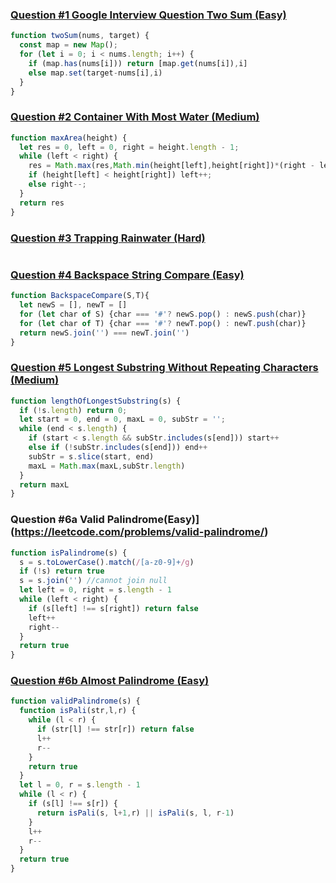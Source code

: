 ### [Question #1 Google Interview Question Two Sum (Easy)](https://leetcode.com/problems/two-sum/)
``` javascript
function twoSum(nums, target) {
  const map = new Map();
  for (let i = 0; i < nums.length; i++) {
    if (map.has(nums[i])) return [map.get(nums[i]),i]
    else map.set(target-nums[i],i)
  }
}
```

### [Question #2 Container With Most Water (Medium)](https://leetcode.com/problems/container-with-most-water/)
``` javascript
function maxArea(height) {
  let res = 0, left = 0, right = height.length - 1;
  while (left < right) {
    res = Math.max(res,Math.min(height[left],height[right])*(right - left));
    if (height[left] < height[right]) left++;
    else right--;
  }
  return res
}
```

### [Question #3 Trapping Rainwater (Hard)](https://leetcode.com/problems/trapping-rain-water/)
``` javascript

```

### [Question #4 Backspace String Compare (Easy)](https://leetcode.com/problems/backspace-string-compare/)
``` javascript
function BackspaceCompare(S,T){
  let newS = [], newT = []
  for (let char of S) {char === '#'? newS.pop() : newS.push(char)}
  for (let char of T) {char === '#'? newT.pop() : newT.push(char)}
  return newS.join('') === newT.join('')
}
```

### [Question #5 Longest Substring Without Repeating Characters (Medium)](https://leetcode.com/problems/longest-substring-without-repeating-characters/)
``` javascript
function lengthOfLongestSubstring(s) {
  if (!s.length) return 0;
  let start = 0, end = 0, maxL = 0, subStr = '';
  while (end < s.length) {
    if (start < s.length && subStr.includes(s[end])) start++
    else if (!subStr.includes(s[end])) end++
    subStr = s.slice(start, end)
    maxL = Math.max(maxL,subStr.length)
  }
  return maxL
}

```

### Question #6a Valid Palindrome(Easy)](https://leetcode.com/problems/valid-palindrome/)
``` javascript
function isPalindrome(s) {
  s = s.toLowerCase().match(/[a-z0-9]+/g)
  if (!s) return true
  s = s.join('') //cannot join null
  let left = 0, right = s.length - 1
  while (left < right) {
    if (s[left] !== s[right]) return false
    left++
    right--
  }
  return true
}
```

### [Question #6b Almost Palindrome (Easy)](https://leetcode.com/problems/valid-palindrome-ii/)
``` javascript
function validPalindrome(s) {
  function isPali(str,l,r) {
    while (l < r) {
      if (str[l] !== str[r]) return false
      l++
      r--
    }
    return true
  }
  let l = 0, r = s.length - 1
  while (l < r) {
    if (s[l] !== s[r]) {
      return isPali(s, l+1,r) || isPali(s, l, r-1)
    }
    l++
    r--
  }
  return true
}
```

